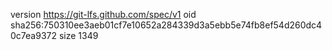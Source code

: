 version https://git-lfs.github.com/spec/v1
oid sha256:750310ee3aeb01cf7e10652a284339d3a5ebb5e74fb8ef54d260dc40c7ea9372
size 1349

